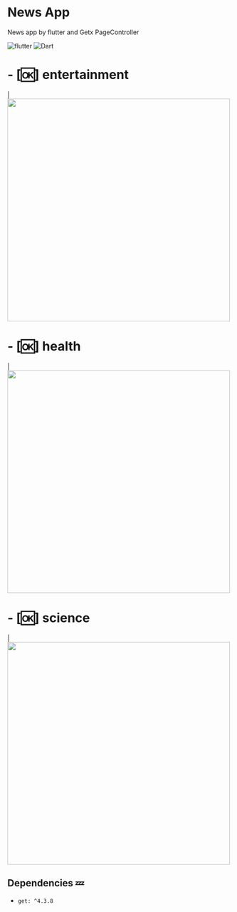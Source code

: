 # News App
News app by flutter and Getx PageController 

![flutter](https://img.shields.io/badge/Flutter-Framework-green?logo=flutter)
![Dart](https://img.shields.io/badge/Dart-Language-blue?logo=dart)

# - [🆗] entertainment 
|<img src="snapshot/entertainment.jpg" width="500">

# - [🆗] health
|<img src="snapshot/health.jpg" width="500">

# - [🆗] science
|<img src="snapshot/science.jpg" width="500">

## Dependencies 💤
 -  `get: ^4.3.8`
